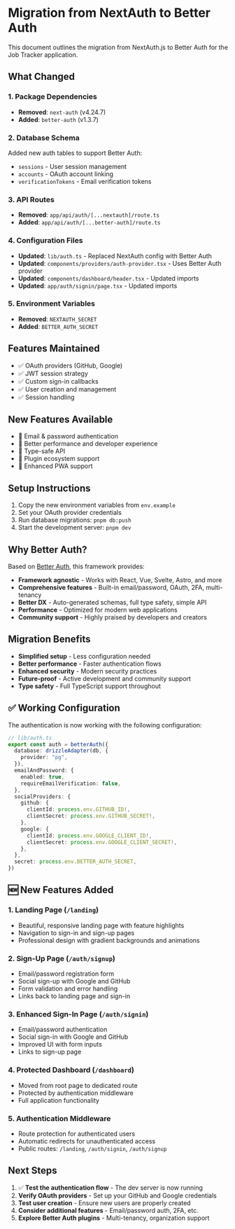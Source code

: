 # Migration from NextAuth to Better Auth

This document outlines the migration from NextAuth.js to Better Auth for the Job Tracker application.

## What Changed

### 1. Package Dependencies
- **Removed**: `next-auth` (v4.24.7)
- **Added**: `better-auth` (v1.3.7)

### 2. Database Schema
Added new auth tables to support Better Auth:
- `sessions` - User session management
- `accounts` - OAuth account linking
- `verificationTokens` - Email verification tokens

### 3. API Routes
- **Removed**: `app/api/auth/[...nextauth]/route.ts`
- **Added**: `app/api/auth/[...better-auth]/route.ts`

### 4. Configuration Files
- **Updated**: `lib/auth.ts` - Replaced NextAuth config with Better Auth
- **Updated**: `components/providers/auth-provider.tsx` - Uses Better Auth provider
- **Updated**: `components/dashboard/header.tsx` - Updated imports
- **Updated**: `app/auth/signin/page.tsx` - Updated imports

### 5. Environment Variables
- **Removed**: `NEXTAUTH_SECRET`
- **Added**: `BETTER_AUTH_SECRET`


## Features Maintained

- ✅ OAuth providers (GitHub, Google)
- ✅ JWT session strategy
- ✅ Custom sign-in callbacks
- ✅ User creation and management
- ✅ Session handling

## New Features Available

- 🔐 Email & password authentication
- 🚀 Better performance and developer experience
- 🎯 Type-safe API
- 🔧 Plugin ecosystem support
- 📱 Enhanced PWA support

## Setup Instructions

1. Copy the new environment variables from `env.example`
2. Set your OAuth provider credentials
3. Run database migrations: `pnpm db:push`
4. Start the development server: `pnpm dev`

## Why Better Auth?

Based on [Better Auth](https://www.better-auth.com), this framework provides:

- **Framework agnostic** - Works with React, Vue, Svelte, Astro, and more
- **Comprehensive features** - Built-in email/password, OAuth, 2FA, multi-tenancy
- **Better DX** - Auto-generated schemas, full type safety, simple API
- **Performance** - Optimized for modern web applications
- **Community support** - Highly praised by developers and creators

## Migration Benefits

- **Simplified setup** - Less configuration needed
- **Better performance** - Faster authentication flows
- **Enhanced security** - Modern security practices
- **Future-proof** - Active development and community support
- **Type safety** - Full TypeScript support throughout

## ✅ **Working Configuration**

The authentication is now working with the following configuration:

```typescript
// lib/auth.ts
export const auth = betterAuth({
  database: drizzleAdapter(db, {
    provider: "pg",
  }),
  emailAndPassword: {
    enabled: true,
    requireEmailVerification: false,
  },
  socialProviders: {
    github: {
      clientId: process.env.GITHUB_ID!,
      clientSecret: process.env.GITHUB_SECRET!,
    },
    google: {
      clientId: process.env.GOOGLE_CLIENT_ID!,
      clientSecret: process.env.GOOGLE_CLIENT_SECRET!,
    },
  },
  secret: process.env.BETTER_AUTH_SECRET,
})
```

## 🆕 **New Features Added**

### 1. **Landing Page** (`/landing`)
- Beautiful, responsive landing page with feature highlights
- Navigation to sign-in and sign-up pages
- Professional design with gradient backgrounds and animations

### 2. **Sign-Up Page** (`/auth/signup`)
- Email/password registration form
- Social sign-up with Google and GitHub
- Form validation and error handling
- Links back to landing page and sign-in

### 3. **Enhanced Sign-In Page** (`/auth/signin`)
- Email/password authentication
- Social sign-in with Google and GitHub
- Improved UI with form inputs
- Links to sign-up page

### 4. **Protected Dashboard** (`/dashboard`)
- Moved from root page to dedicated route
- Protected by authentication middleware
- Full application functionality

### 5. **Authentication Middleware**
- Route protection for authenticated users
- Automatic redirects for unauthenticated access
- Public routes: `/landing`, `/auth/signin`, `/auth/signup`

## Next Steps

1. ✅ **Test the authentication flow** - The dev server is now running
2. **Verify OAuth providers** - Set up your GitHub and Google credentials
3. **Test user creation** - Ensure new users are properly created
4. **Consider additional features** - Email/password auth, 2FA, etc.
5. **Explore Better Auth plugins** - Multi-tenancy, organization support
